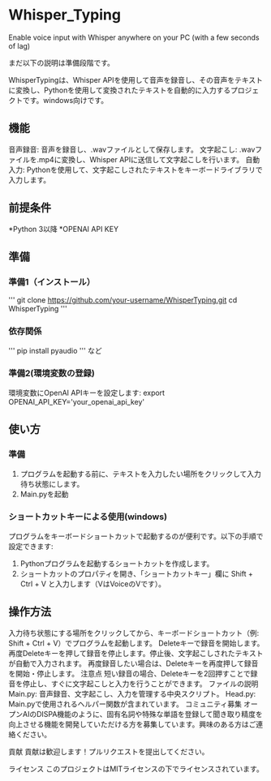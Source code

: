 # Whisper_Typing
Enable voice input with Whisper anywhere on your PC (with a few seconds of lag)

まだ以下の説明は準備段階です。

WhisperTypingは、Whisper APIを使用して音声を録音し、その音声をテキストに変換し、Pythonを使用して変換されたテキストを自動的に入力するプロジェクトです。windows向けです。


## 機能
音声録音: 音声を録音し、.wavファイルとして保存します。
文字起こし: .wavファイルを.mp4に変換し、Whisper APIに送信して文字起こしを行います。
自動入力: Pythonを使用して、文字起こしされたテキストをキーボードライブラリで入力します。


## 前提条件
*Python 3以降
*OPENAI API KEY

## 準備
### 準備1（インストール）
'''
git clone https://github.com/your-username/WhisperTyping.git
cd WhisperTyping
'''

### 依存関係
'''
pip install pyaudio 
'''
など


### 準備2(環境変数の登録)
環境変数にOpenAI APIキーを設定します:
export OPENAI_API_KEY='your_openai_api_key'


## 使い方
### 準備
1. プログラムを起動する前に、テキストを入力したい場所をクリックして入力待ち状態にします。
2. Main.pyを起動

### ショートカットキーによる使用(windows)
プログラムをキーボードショートカットで起動するのが便利です。以下の手順で設定できます:
1. Pythonプログラムを起動するショートカットを作成します。
2. ショートカットのプロパティを開き、「ショートカットキー」欄に Shift + Ctrl + V と入力します（VはVoiceのVです）。

## 操作方法
入力待ち状態にする場所をクリックしてから、キーボードショートカット（例: Shift + Ctrl + V）でプログラムを起動します。
Deleteキーで録音を開始します。
再度Deleteキーを押して録音を停止します。停止後、文字起こしされたテキストが自動で入力されます。
再度録音したい場合は、Deleteキーを再度押して録音を開始・停止します。
注意点
短い録音の場合、Deleteキーを2回押すことで録音を停止し、すぐに文字起こしと入力を行うことができます。
ファイルの説明
Main.py: 音声録音、文字起こし、入力を管理する中央スクリプト。
Head.py: Main.pyで使用されるヘルパー関数が含まれています。
コミュニティ募集
オープンAIのDISPA機能のように、固有名詞や特殊な単語を登録して聞き取り精度を向上させる機能を開発していただける方を募集しています。興味のある方はご連絡ください。

貢献
貢献は歓迎します！プルリクエストを提出してください。

ライセンス
このプロジェクトはMITライセンスの下でライセンスされています。

